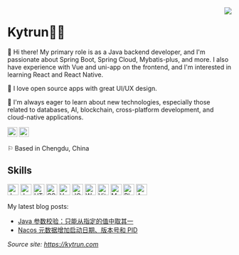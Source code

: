 <img align="right" src="https://github-readme-stats.vercel.app/api?username=kytrun&show_icons=true&icon_color=ad0d52&text_color=24292e&bg_color=ffffff&hide_title=false&&count_private=true&include_all_commits=true&disable_animations=true" />

# Kytrun👦🏻

👋 Hi there! My primary role is as a Java backend developer, and I'm passionate about Spring Boot, Spring Cloud, Mybatis-plus, and more. I also have experience with Vue and uni-app on the frontend, and I'm interested in learning React and React Native.

🎨 I love open source apps with great UI/UX design.

🚀 I'm always eager to learn about new technologies, especially those related to databases, AI, blockchain, cross-platform development, and cloud-native applications.

 <a aligh="left" href="https://kytrun.com" target="_blank" rel="noreferrer noopener"><img src="https://raw.githubusercontent.com/0xShapeShifter/readme-md/master/public/images/socials/globe.svg" alt="Website" width="22" height="22" /></a> <a aligh="left" href="https://twitter.com/tangkaichuan" target="_blank" rel="noreferrer noopener"><img src="https://raw.githubusercontent.com/0xShapeShifter/readme-md/master/public/images/socials/twitter.svg" alt="Twitter" width="22" height="22" /></a>  

⚐ Based in Chengdu, China





 ## Skills
   <a href="https://www.java.com" target="_blank" rel="noreferrer noopener"><img src="https://raw.githubusercontent.com/0xShapeShifter/readme-md/master/public/images/skills/core/java.svg" alt="Java" width="25" height="25" /></a> <a href="https://www.javascript.com" target="_blank" rel="noreferrer noopener"><img src="https://raw.githubusercontent.com/0xShapeShifter/readme-md/master/public/images/skills/core/javascript.svg" alt="JavaScript" width="25" height="25" /></a>  <a href="https://html.com/html5/" target="_blank" rel="noreferrer noopener"><img src="https://raw.githubusercontent.com/0xShapeShifter/readme-md/master/public/images/skills/frontend/html5.svg" alt="HTML5" width="25" height="25" /></a> <a href="https://css3.com" target="_blank" rel="noreferrer noopener"><img src="https://raw.githubusercontent.com/0xShapeShifter/readme-md/master/public/images/skills/frontend/css3.svg" alt="CSS3" width="25" height="25" /></a> <a href="https://vuejs.org" target="_blank" rel="noreferrer noopener"><img src="https://raw.githubusercontent.com/0xShapeShifter/readme-md/master/public/images/skills/frontend/vue.svg" alt="Vue" width="25" height="25" /></a> <a href="https://jquery.com" target="_blank" rel="noreferrer noopener"><img src="https://raw.githubusercontent.com/0xShapeShifter/readme-md/master/public/images/skills/frontend/jquery.svg" alt="JQuery" width="25" height="25" /></a> <a href="https://webpack.js.org" target="_blank" rel="noreferrer noopener"><img src="https://raw.githubusercontent.com/0xShapeShifter/readme-md/master/public/images/skills/frontend/webpack.svg" alt="Webpack" width="25" height="25" /></a> <a href="http://vitejs.dev/" target="_blank" rel="noreferrer noopener"><img src="https://raw.githubusercontent.com/0xShapeShifter/readme-md/master/public/images/skills/frontend/vite.svg" alt="Vite" width="25" height="25" /></a>  <a href="https://www.mysql.com" target="_blank" rel="noreferrer noopener"><img src="https://raw.githubusercontent.com/0xShapeShifter/readme-md/master/public/images/skills/backend/mysql.svg" alt="MySQL" width="25" height="25" /></a> <a href="http://planetscale.com" target="_blank" rel="noreferrer noopener"><img src="https://raw.githubusercontent.com/0xShapeShifter/readme-md/master/public/images/skills/backend/planetscale.svg" alt="PlanetScale" width="25" height="25" /></a>    <a href="https://www.adobe.com/products/audition.html" target="_blank" rel="noreferrer noopener"><img src="https://raw.githubusercontent.com/0xShapeShifter/readme-md/master/public/images/skills/software/audition.svg" alt="Audition" width="25" height="25" /></a> 
   
   
My latest blog posts:
<!--START_SECTION:feed-->
* [Java 参数校验：只能从指定的值中取其一](https:&#x2F;&#x2F;kytrun.com&#x2F;java-validation-one-of&#x2F;)
* [Nacos 元数据增加启动日期、版本号和 PID](https:&#x2F;&#x2F;kytrun.com&#x2F;nacos-add-metadata&#x2F;)
<!--END_SECTION:feed-->

*Source site: https://kytrun.com*
